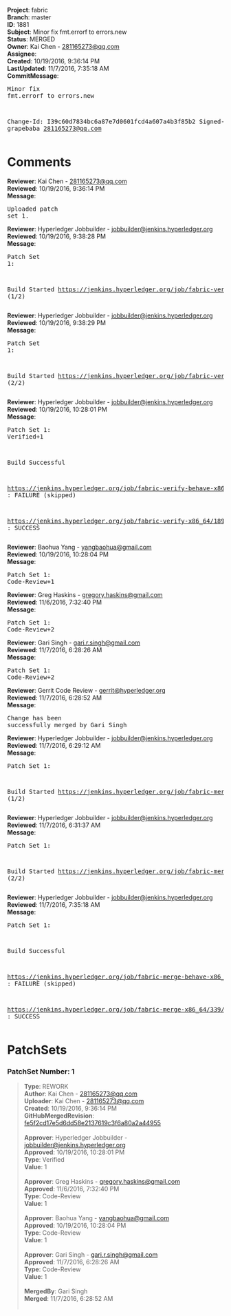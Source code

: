 <strong>Project</strong>: fabric<br><strong>Branch</strong>: master<br><strong>ID</strong>: 1881<br><strong>Subject</strong>: Minor fix fmt.errorf to errors.new<br><strong>Status</strong>: MERGED<br><strong>Owner</strong>: Kai Chen - 281165273@qq.com<br><strong>Assignee</strong>:<br><strong>Created</strong>: 10/19/2016, 9:36:14 PM<br><strong>LastUpdated</strong>: 11/7/2016, 7:35:18 AM<br><strong>CommitMessage</strong>:<br><pre>Minor fix fmt.errorf to errors.new

Change-Id: I39c60d7834bc6a87e7d0601fcd4a607a4b3f85b2
Signed-off-by: grapebaba <281165273@qq.com>
</pre><h1>Comments</h1><strong>Reviewer</strong>: Kai Chen - 281165273@qq.com<br><strong>Reviewed</strong>: 10/19/2016, 9:36:14 PM<br><strong>Message</strong>: <pre>Uploaded patch set 1.</pre><strong>Reviewer</strong>: Hyperledger Jobbuilder - jobbuilder@jenkins.hyperledger.org<br><strong>Reviewed</strong>: 10/19/2016, 9:38:28 PM<br><strong>Message</strong>: <pre>Patch Set 1:

Build Started https://jenkins.hyperledger.org/job/fabric-verify-behave-x86_64/788/ (1/2)</pre><strong>Reviewer</strong>: Hyperledger Jobbuilder - jobbuilder@jenkins.hyperledger.org<br><strong>Reviewed</strong>: 10/19/2016, 9:38:29 PM<br><strong>Message</strong>: <pre>Patch Set 1:

Build Started https://jenkins.hyperledger.org/job/fabric-verify-x86_64/1891/ (2/2)</pre><strong>Reviewer</strong>: Hyperledger Jobbuilder - jobbuilder@jenkins.hyperledger.org<br><strong>Reviewed</strong>: 10/19/2016, 10:28:01 PM<br><strong>Message</strong>: <pre>Patch Set 1: Verified+1

Build Successful 

https://jenkins.hyperledger.org/job/fabric-verify-behave-x86_64/788/ : FAILURE (skipped)

https://jenkins.hyperledger.org/job/fabric-verify-x86_64/1891/ : SUCCESS</pre><strong>Reviewer</strong>: Baohua Yang - yangbaohua@gmail.com<br><strong>Reviewed</strong>: 10/19/2016, 10:28:04 PM<br><strong>Message</strong>: <pre>Patch Set 1: Code-Review+1</pre><strong>Reviewer</strong>: Greg Haskins - gregory.haskins@gmail.com<br><strong>Reviewed</strong>: 11/6/2016, 7:32:40 PM<br><strong>Message</strong>: <pre>Patch Set 1: Code-Review+2</pre><strong>Reviewer</strong>: Gari Singh - gari.r.singh@gmail.com<br><strong>Reviewed</strong>: 11/7/2016, 6:28:26 AM<br><strong>Message</strong>: <pre>Patch Set 1: Code-Review+2</pre><strong>Reviewer</strong>: Gerrit Code Review - gerrit@hyperledger.org<br><strong>Reviewed</strong>: 11/7/2016, 6:28:52 AM<br><strong>Message</strong>: <pre>Change has been successfully merged by Gari Singh</pre><strong>Reviewer</strong>: Hyperledger Jobbuilder - jobbuilder@jenkins.hyperledger.org<br><strong>Reviewed</strong>: 11/7/2016, 6:29:12 AM<br><strong>Message</strong>: <pre>Patch Set 1:

Build Started https://jenkins.hyperledger.org/job/fabric-merge-behave-x86_64/164/ (1/2)</pre><strong>Reviewer</strong>: Hyperledger Jobbuilder - jobbuilder@jenkins.hyperledger.org<br><strong>Reviewed</strong>: 11/7/2016, 6:31:37 AM<br><strong>Message</strong>: <pre>Patch Set 1:

Build Started https://jenkins.hyperledger.org/job/fabric-merge-x86_64/339/ (2/2)</pre><strong>Reviewer</strong>: Hyperledger Jobbuilder - jobbuilder@jenkins.hyperledger.org<br><strong>Reviewed</strong>: 11/7/2016, 7:35:18 AM<br><strong>Message</strong>: <pre>Patch Set 1:

Build Successful 

https://jenkins.hyperledger.org/job/fabric-merge-behave-x86_64/164/ : FAILURE (skipped)

https://jenkins.hyperledger.org/job/fabric-merge-x86_64/339/ : SUCCESS</pre><h1>PatchSets</h1><h3>PatchSet Number: 1</h3><blockquote><strong>Type</strong>: REWORK<br><strong>Author</strong>: Kai Chen - 281165273@qq.com<br><strong>Uploader</strong>: Kai Chen - 281165273@qq.com<br><strong>Created</strong>: 10/19/2016, 9:36:14 PM<br><strong>GitHubMergedRevision</strong>: [fe5f2cd17e5d6dd58e2137619c3f6a80a2a44955](https://github.com/hyperledger-gerrit-archive/fabric/commit/fe5f2cd17e5d6dd58e2137619c3f6a80a2a44955)<br><br><strong>Approver</strong>: Hyperledger Jobbuilder - jobbuilder@jenkins.hyperledger.org<br><strong>Approved</strong>: 10/19/2016, 10:28:01 PM<br><strong>Type</strong>: Verified<br><strong>Value</strong>: 1<br><br><strong>Approver</strong>: Greg Haskins - gregory.haskins@gmail.com<br><strong>Approved</strong>: 11/6/2016, 7:32:40 PM<br><strong>Type</strong>: Code-Review<br><strong>Value</strong>: 1<br><br><strong>Approver</strong>: Baohua Yang - yangbaohua@gmail.com<br><strong>Approved</strong>: 10/19/2016, 10:28:04 PM<br><strong>Type</strong>: Code-Review<br><strong>Value</strong>: 1<br><br><strong>Approver</strong>: Gari Singh - gari.r.singh@gmail.com<br><strong>Approved</strong>: 11/7/2016, 6:28:26 AM<br><strong>Type</strong>: Code-Review<br><strong>Value</strong>: 1<br><br><strong>MergedBy</strong>: Gari Singh<br><strong>Merged</strong>: 11/7/2016, 6:28:52 AM<br><br></blockquote>